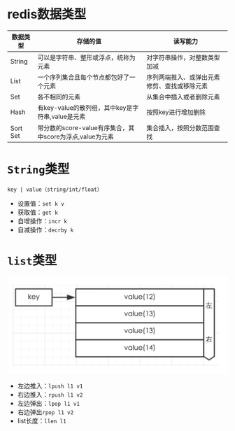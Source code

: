 # redis数据类型

| 数据类型  | 存储的值                                             |  读写能力                                  |    
| -------- | ---------------------------------- | ----------------------------------------- |  
| String   | 可以是字符串、整形或浮点，统称为元素                    |   对字符串操作，对整数类型加减               |  
| List     |  一个序列集合且每个节点都包好了一个元素                  | 序列两端推入、或弹出元素 修剪、查找或移除元素|      
| Set      | 各不相同的元素                                         |    从集合中插入或者删除元素  |    
| Hash     |    有key-value的散列组，其中key是字符串,value是元素      |  按照key进行增加删除  |     
| Sort Set |  带分数的score-value有序集合，其中score为浮点,value为元素|  集合插入，按照分数范围查找  |   

# `String`类型

    key | value（string/int/float）

- 设置值：`set k v`
- 获取值：`get k`
- 自增操作：`incr k`
- 自减操作：`decrby k`

# `list`类型

![list](https://github.com/MAZENAN/lear_note/blob/master/nosql/redis/img/redis_list.png)  

- 左边推入：`lpush l1 v1`
- 右边推入：`rpush l1 v2`
- 左边弹出：`lpop l1 v1`
- 右边弹出`rpop l1 v2`
- list长度：`llen l1`